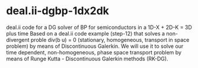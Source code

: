 # deal.ii-dgbp-1dx2dk
deal.ii code for a DG solver of BP for semiconductors in a 1D-X + 2D-K = 3D plus time
Based on a deal.ii code example (step-12) that solves a non-divergent proble div(b u) = 0 (stationary, homogeneous, transport in space problem) by means of Discontinuous Galerkin.
We will use it to solve our time dependent, non-homogeneous, phase space transport problem
by means of Runge Kutta - Discontinuous Galerkin methods (RK-DG). 
